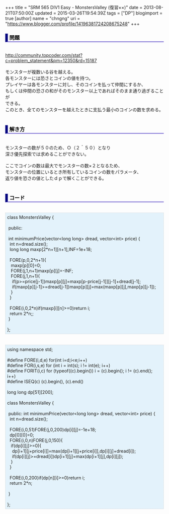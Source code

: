 +++
title = "SRM 565 DIV1 Easy - MonstersValley (復習××)"
date = 2013-08-21T07:50:00Z
updated = 2015-03-26T19:54:39Z
tags = ["DP"]
blogimport = true 
[author]
	name = "chngng"
	uri = "https://www.blogger.com/profile/14196381724208675248"
+++

<div dir="ltr" style="text-align: left;" trbidi="on"><h3 style="border-bottom: 2px solid slateblue; border-left: 8px solid navy; color: black; padding: 0px 0px 1px 5px;">問題 </h3><br /><a href="http://community.topcoder.com/stat?c=problem_statement&amp;pm=12350&amp;rd=15187" target="_blank">http://community.topcoder.com/stat?c=problem_statement&amp;pm=12350&amp;rd=15187</a><br /><br />モンスターが複数いる谷を越える。<br />各モンスターには恐さとコインの値を持つ。<br />プレイヤーは各モンスターに対し、そのコインを払って仲間にするか、<br />もしくは仲間の恐さの和がそのモンスター以上であればそのまま通り過ぎることが<br />できる。<br />このとき、全てのモンスターを越えたときに支払う最小のコインの数を求める。<br /><br /><h3 style="border-bottom: 2px solid slateblue; border-left: 8px solid navy; color: black; padding: 0px 0px 1px 5px;">解き方 </h3><br />モンスターの数が５０のため、Ｏ（２＾５０）となり<br />深さ優先探索では求めることができない。<br /><br />ここでコインの数は最大でモンスターの数×２となるため、<br />モンスターの位置にいるとき所有しているコインの数をパラメータ、<br />返り値を恐さの値としたｄｐで解くことができる。<br /><br /><h3 style="border-bottom: 2px solid slateblue; border-left: 8px solid navy; color: black; padding: 0px 0px 1px 5px;">コード </h3><br /><div style="background-color: #e3f2fb; border: 1px dotted #CCCCCC; padding: 5px;">class MonstersValley {<br /><br /><span class="Apple-tab-span" style="white-space: pre;"> </span>public:<br /><br /><span class="Apple-tab-span" style="white-space: pre;"> </span>int minimumPrice(vector&lt;long long&gt; dread, vector&lt;int&gt; price) {<br /><span class="Apple-tab-span" style="white-space: pre;">  </span>int n=dread.size();<br /><span class="Apple-tab-span" style="white-space: pre;">  </span>long long maxp[2*n+1][n+1],INF=1e+18;<br /><br /><span class="Apple-tab-span" style="white-space: pre;">  </span>FORE(p,0,2*n+1){<br /><span class="Apple-tab-span" style="white-space: pre;">   </span>maxp[p][0]=0;<br /><span class="Apple-tab-span" style="white-space: pre;">   </span>FORE(j,1,n+1)maxp[p][j]=-INF;<br /><span class="Apple-tab-span" style="white-space: pre;">   </span>FORE(j,1,n+1){<br /><span class="Apple-tab-span" style="white-space: pre;">    </span>if(p&gt;=price[j-1])maxp[p][j]=maxp[p-price[j-1]][j-1]+dread[j-1];<br /><span class="Apple-tab-span" style="white-space: pre;">    </span>if(maxp[p][j-1]&gt;=dread[j-1])maxp[p][j]=max(maxp[p][j],maxp[p][j-1]);<br /><span class="Apple-tab-span" style="white-space: pre;">   </span>}<br /><span class="Apple-tab-span" style="white-space: pre;">  </span>}<br /><br /><span class="Apple-tab-span" style="white-space: pre;">  </span>FORE(i,0,2*n)if(maxp[i][n]&gt;=0)return i;<br /><span class="Apple-tab-span" style="white-space: pre;">  </span>return 2*n;;<br /><span class="Apple-tab-span" style="white-space: pre;"> </span>}<br /><br />};</div><br /><br /><div style="background-color: #e3f2fb; border: 1px dotted #CCCCCC; padding: 5px;">using namespace std;<br /><br />#define FORE(i,d,e) for(int i=d;i&lt;e;i++)<br />#define FOR(i,s,e) for (int i = int(s); i != int(e); i++)<br />#define FORIT(i,c) for (typeof((c).begin()) i = (c).begin(); i != (c).end(); i++)<br />#define ISEQ(c) (c).begin(), (c).end()<br /><br />long long dp[51][200];<br /><br />class MonstersValley {<br /><br /><span class="Apple-tab-span" style="white-space: pre;"> </span>public: int minimumPrice(vector&lt;long long&gt; dread, vector&lt;int&gt; price) {<br /><span class="Apple-tab-span" style="white-space: pre;">  </span>int n=dread.size();<br /><br /><span class="Apple-tab-span" style="white-space: pre;">  </span>FORE(i,0,51)FORE(j,0,200)dp[i][j]=-1e+18;<br /><span class="Apple-tab-span" style="white-space: pre;">  </span>dp[0][0]=0;<br /><span class="Apple-tab-span" style="white-space: pre;">  </span>FORE(i,0,n)FORE(j,0,150){<br /><span class="Apple-tab-span" style="white-space: pre;">   </span>if(dp[i][j]&gt;=0){<br /><span class="Apple-tab-span" style="white-space: pre;">    </span>dp[i+1][j+price[i]]=max(dp[i+1][j+price[i]],dp[i][j]+dread[i]);<br /><span class="Apple-tab-span" style="white-space: pre;">    </span>if(dp[i][j]&gt;=dread[i])dp[i+1][j]=max(dp[i+1][j],dp[i][j]);<br /><span class="Apple-tab-span" style="white-space: pre;">   </span>}<br /><span class="Apple-tab-span" style="white-space: pre;">  </span>}<br /><br /><span class="Apple-tab-span" style="white-space: pre;">  </span>FORE(i,0,200)if(dp[n][i]&gt;=0)return i;<br /><span class="Apple-tab-span" style="white-space: pre;">  </span>return 2*n;<br /><br /><span class="Apple-tab-span" style="white-space: pre;"> </span>}<br /><br />};</div></div>
